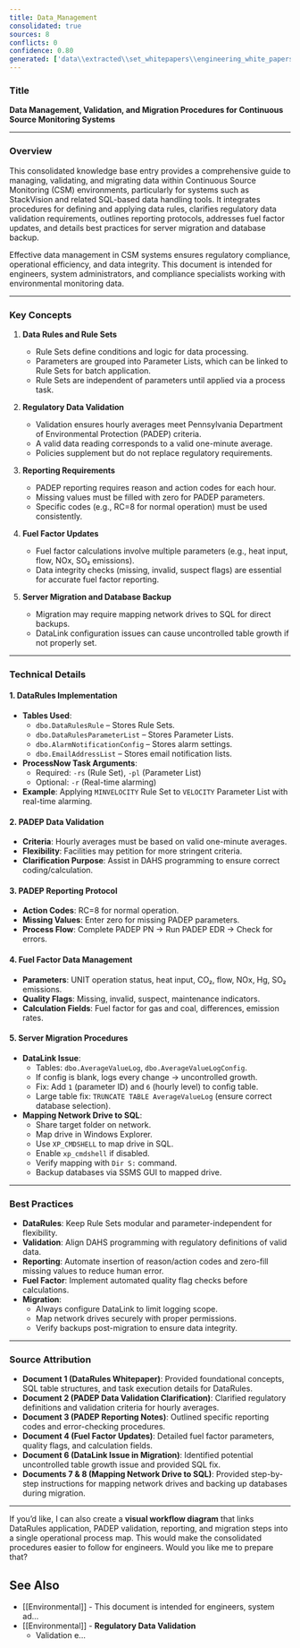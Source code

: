 ```yaml
---
title: Data_Management
consolidated: true
sources: 8
conflicts: 0
confidence: 0.80
generated: ['data\\extracted\\set_whitepapers\\engineering_white_papers_WhitePapers_DataRules_DataRulesWhitepaperrev1docx_b06ed322.md', 'data\\extracted\\set_whitepapers\\engineering_white_papers_WhitePapers_PADEPRev8_Data_Validation-Rev_8-030712-Cleanpdf_93c395c0.md', 'data\\extracted\\set_whitepapers\\engineering_white_papers_WhitePapers_PADEPRev8_PADEPReportingNotesdocx_9a31f1eb.md', 'data\\extracted\\set_whitepapers\\engineering_white_papers_WhitePapers_ProratedFuelFactor_COAL_Boswell_Fuel_Factor_Updates_U4_Hourly_Dataxls_21987164.md', 'data\\extracted\\set_whitepapers\\engineering_white_papers_WhitePapers_SampleTests_ECMPSTestHistorypdf_95059768.md', 'data\\extracted\\set_whitepapers\\engineering_white_papers_WhitePapers_ServerMigration_Item_To_Check_In_Migration_Databasesmsg_5a0c6fad.md', 'data\\extracted\\set_whitepapers\\engineering_white_papers_WhitePapers_ServerMigration_MappingaNetworkDrivetoSQLforDatabaseBackupsdocx_0ef1e6a2.md', 'data\\extracted\\set_whitepapers\\engineering_white_papers_WhitePapers_SQL_MappingaNetworkDrivetoSQLforDatabaseBackupsdocx_8eda1cfb.md']  # This would be a timestamp
---
```


### Title
**Data Management, Validation, and Migration Procedures for Continuous Source Monitoring Systems**

---

### Overview
This consolidated knowledge base entry provides a comprehensive guide to managing, validating, and migrating data within Continuous Source Monitoring (CSM) environments, particularly for systems such as StackVision and related SQL-based data handling tools. It integrates procedures for defining and applying data rules, clarifies regulatory data validation requirements, outlines reporting protocols, addresses fuel factor updates, and details best practices for server migration and database backup.

Effective data management in CSM systems ensures regulatory compliance, operational efficiency, and data integrity. This document is intended for engineers, system administrators, and compliance specialists working with environmental monitoring data.

---

### Key Concepts

1. **Data Rules and Rule Sets**  
   - Rule Sets define conditions and logic for data processing.  
   - Parameters are grouped into Parameter Lists, which can be linked to Rule Sets for batch application.  
   - Rule Sets are independent of parameters until applied via a process task.

2. **Regulatory Data Validation**  
   - Validation ensures hourly averages meet Pennsylvania Department of Environmental Protection (PADEP) criteria.  
   - A valid data reading corresponds to a valid one-minute average.  
   - Policies supplement but do not replace regulatory requirements.

3. **Reporting Requirements**  
   - PADEP reporting requires reason and action codes for each hour.  
   - Missing values must be filled with zero for PADEP parameters.  
   - Specific codes (e.g., RC=8 for normal operation) must be used consistently.

4. **Fuel Factor Updates**  
   - Fuel factor calculations involve multiple parameters (e.g., heat input, flow, NOx, SO₂ emissions).  
   - Data integrity checks (missing, invalid, suspect flags) are essential for accurate fuel factor reporting.

5. **Server Migration and Database Backup**  
   - Migration may require mapping network drives to SQL for direct backups.  
   - DataLink configuration issues can cause uncontrolled table growth if not properly set.

---

### Technical Details

#### 1. DataRules Implementation
- **Tables Used**:  
  - `dbo.DataRulesRule` – Stores Rule Sets.  
  - `dbo.DataRulesParameterList` – Stores Parameter Lists.  
  - `dbo.AlarmNotificationConfig` – Stores alarm settings.  
  - `dbo.EmailAddressList` – Stores email notification lists.
- **ProcessNow Task Arguments**:  
  - Required: `-rs` (Rule Set), `-pl` (Parameter List)  
  - Optional: `-r` (Real-time alarming)
- **Example**: Applying `MINVELOCITY` Rule Set to `VELOCITY` Parameter List with real-time alarming.

#### 2. PADEP Data Validation
- **Criteria**: Hourly averages must be based on valid one-minute averages.  
- **Flexibility**: Facilities may petition for more stringent criteria.  
- **Clarification Purpose**: Assist in DAHS programming to ensure correct coding/calculation.

#### 3. PADEP Reporting Protocol
- **Action Codes**: RC=8 for normal operation.  
- **Missing Values**: Enter zero for missing PADEP parameters.  
- **Process Flow**: Complete PADEP PN → Run PADEP EDR → Check for errors.

#### 4. Fuel Factor Data Management
- **Parameters**: UNIT operation status, heat input, CO₂, flow, NOx, Hg, SO₂ emissions.  
- **Quality Flags**: Missing, invalid, suspect, maintenance indicators.  
- **Calculation Fields**: Fuel factor for gas and coal, differences, emission rates.

#### 5. Server Migration Procedures
- **DataLink Issue**:  
  - Tables: `dbo.AverageValueLog`, `dbo.AverageValueLogConfig`.  
  - If config is blank, logs every change → uncontrolled growth.  
  - Fix: Add `1` (parameter ID) and `6` (hourly level) to config table.  
  - Large table fix: `TRUNCATE TABLE AverageValueLog` (ensure correct database selection).
- **Mapping Network Drive to SQL**:  
  - Share target folder on network.  
  - Map drive in Windows Explorer.  
  - Use `XP_CMDSHELL` to map drive in SQL.  
  - Enable `xp_cmdshell` if disabled.  
  - Verify mapping with `Dir S:` command.  
  - Backup databases via SSMS GUI to mapped drive.

---

### Best Practices

- **DataRules**: Keep Rule Sets modular and parameter-independent for flexibility.  
- **Validation**: Align DAHS programming with regulatory definitions of valid data.  
- **Reporting**: Automate insertion of reason/action codes and zero-fill missing values to reduce human error.  
- **Fuel Factor**: Implement automated quality flag checks before calculations.  
- **Migration**:  
  - Always configure DataLink to limit logging scope.  
  - Map network drives securely with proper permissions.  
  - Verify backups post-migration to ensure data integrity.

---

### Source Attribution

- **Document 1 (DataRules Whitepaper)**: Provided foundational concepts, SQL table structures, and task execution details for DataRules.  
- **Document 2 (PADEP Data Validation Clarification)**: Clarified regulatory definitions and validation criteria for hourly averages.  
- **Document 3 (PADEP Reporting Notes)**: Outlined specific reporting codes and error-checking procedures.  
- **Document 4 (Fuel Factor Updates)**: Detailed fuel factor parameters, quality flags, and calculation fields.  
- **Document 6 (DataLink Issue in Migration)**: Identified potential uncontrolled table growth issue and provided SQL fix.  
- **Documents 7 & 8 (Mapping Network Drive to SQL)**: Provided step-by-step instructions for mapping network drives and backing up databases during migration.

---

If you’d like, I can also create a **visual workflow diagram** that links DataRules application, PADEP validation, reporting, and migration steps into a single operational process map. This would make the consolidated procedures easier to follow for engineers. Would you like me to prepare that?

## See Also

- [[Environmental]] - This document is intended for engineers, system ad...
- [[Environmental]] - **Regulatory Data Validation**  
   - Validation e...
